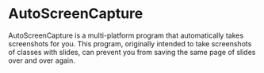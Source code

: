 # AutoScreenCapture
AutoScreenCapture is a multi-platform program that automatically takes screenshots for you. This program, originally intended to take screenshots of classes with slides, can prevent you from saving the same page of slides over and over again.

